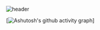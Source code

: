
![header](https://capsule-render.vercel.app/api?type=waving&color=random&height=200&section=header&text=Kim%20YeJi&fontSize=90)

[![Ashutosh's github activity graph](https://github-readme-activity-graph.vercel.app/graph?username=yejively&custom_title=yejively&bg_color=fffff0&color=708090&line=24292e&point=24292e&area=true&hide_border=true)]

<!--
**yejively/yejively** is a ✨ _special_ ✨ repository because its `README.md` (this file) appears on your GitHub profile.

Here are some ideas to get you started:

- 🔭 I’m currently working on ...
- 🌱 I’m currently learning ...
- 👯 I’m looking to collaborate on ...
- 🤔 I’m looking for help with ...
- 💬 Ask me about ...
- 📫 How to reach me: ...
- 😄 Pronouns: ...
- ⚡ Fun fact: ...
-->
